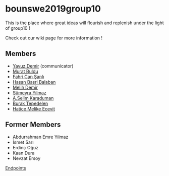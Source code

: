 # bounswe2019group10

This is the place where great ideas will flourish and replenish under the light of group10 !

Check out our wiki page for more information !

## Members

* [Yavuz Demir](https://github.com/bounswe/bounswe2019group10/wiki/yavuzdemir) (communicator)
* [Murat Buldu](https://github.com/bounswe/bounswe2019group10/wiki/muratbuldu)
* [Fahri Can Şanlı](https://github.com/bounswe/bounswe2019group10/wiki/fahricansanli)
* [Hasan Basri Balaban](https://github.com/bounswe/bounswe2019group10/wiki/hasanbasribalaban)
* [Melih Demir](https://github.com/bounswe/bounswe2019group10/wiki/melihdemir)
* [Sümeyra Yılmaz](https://github.com/bounswe/bounswe2019group10/wiki/sumeyrayilmaz)
* [A.Selim Karaduman](https://github.com/bounswe/bounswe2019group10/wiki/selimkaraduman)
* [Burak Tepedelen](https://github.com/bounswe/bounswe2019group10/wiki/buraktepedelen)
* [Hatice Melike Ecevit](https://github.com/bounswe/bounswe2019group10/wiki/Hatice-Melike-Ecevit)

## Former Members
* Abdurrahman Emre Yılmaz
* İsmet Sarı
* Erdinç Oğuz
* Kaan Dura
* Nevzat Ersoy

[Endpoints](http://cmpe451group10-env.mw3xz6vhgv.eu-central-1.elasticbeanstalk.com/swagger-ui.html) 
